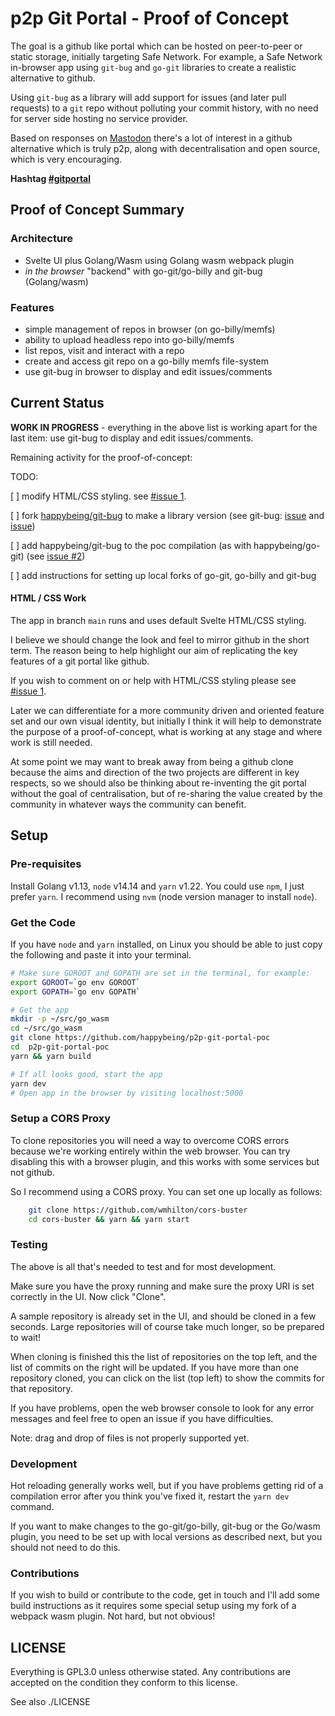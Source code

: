 # p2p Git Portal - Proof of Concept

The goal is a github like portal which can be hosted on peer-to-peer or static storage, initially targeting Safe Network. For example, a Safe Network in-browser app using `git-bug` and `go-git` libraries to create a realistic alternative to github.

Using `git-bug` as a library will add support for issues (and later pull requests) to a `git` repo without polluting your commit history, with no need for server side hosting no service provider.

Based on responses on [Mastodon](https://mastodon.technology/@happybeing) there's a lot of interest in a github alternative which is truly p2p, along with decentralisation and open source, which is very encouraging.

**Hashtag [#gitportal](https://mastodon.technology/web/timelines/tag/gitportal)**

## Proof of Concept Summary
### Architecture

- Svelte UI plus Golang/Wasm using Golang wasm webpack plugin
- *in the browser* "backend" with go-git/go-billy and git-bug (Golang/wasm)

### Features
- simple management of repos in browser (on go-billy/memfs)
- ability to upload headless repo into go-billy/memfs
- list repos, visit and interact with a repo
- create and access git repo on a go-billy memfs file-system
- use git-bug in browser to display and edit issues/comments

## Current Status

**WORK IN PROGRESS** - everything in the above list is working apart for the last item: use git-bug to display and edit issues/comments.

Remaining activity for the proof-of-concept:

TODO:

[ ] modify HTML/CSS styling. see [#issue 1](https://github.com/happybeing/p2p-git-portal-poc/issues/1).

[ ] fork [happybeing/git-bug](https://github.com/happybeing/git-bug) to make a library version (see git-bug: [issue](https://github.com/happybeing/git-bug/issues/1) and [issue](https://github.com/happybeing/git-bug/issues/2))

[ ] add happybeing/git-bug to the poc compilation (as with happybeing/go-git) (see [issue #2](https://github.com/happybeing/p2p-git-portal-poc/issues/2))

[ ] add instructions for setting up local forks of go-git, go-billy and git-bug

#### HTML / CSS Work
The app in branch `main` runs and uses default Svelte HTML/CSS styling.

I believe we should change the look and feel to mirror github in the short term. The reason being to help highlight our aim of replicating the key features of a git portal like github.

If you wish to comment on or help with HTML/CSS styling please see [#issue 1](https://github.com/happybeing/p2p-git-portal-poc/issues/1).

Later we can differentiate for a more community driven and oriented feature set and our own visual identity, but initially I think it will help to demonstrate the purpose of a proof-of-concept, what is working at any stage and where work is still needed.

At some point we may want to break away from being a github clone because the aims and direction of the two projects are different in key respects, so we should also be thinking about re-inventing the git portal without the goal of centralisation, but of re-sharing the value created by the community in whatever ways the community can benefit.

## Setup

### Pre-requisites
Install Golang v1.13, `node` v14.14 and `yarn` v1.22. You could use `npm`, I just prefer `yarn`. I recommend using `nvm` (node version manager to install `node`).

### Get the Code

If you have `node` and `yarn` installed, on Linux you should be able to just copy the following and paste it into your terminal.
``` bash
# Make sure GOROOT and GOPATH are set in the terminal, for example:
export GOROOT=`go env GOROOT`
export GOPATH=`go env GOPATH`

# Get the app
mkdir -p ~/src/go_wasm
cd ~/src/go_wasm
git clone https://github.com/happybeing/p2p-git-portal-poc
cd  p2p-git-portal-poc
yarn && yarn build

# If all looks good, start the app
yarn dev
# Open app in the browser by visiting localhost:5000
```

### Setup a CORS Proxy
To clone repositories you will need a way to overcome CORS errors because we're working entirely within the web browser. You can try disabling this with a browser plugin, and this works with some services but not github.

So I recommend using a CORS proxy. You can set one up locally as follows:
```bash
	git clone https://github.com/wmhilton/cors-buster
	cd cors-buster && yarn && yarn start
```

### Testing
The above is all that's needed to test and for most development.

Make sure you have the proxy running and make sure the proxy URI is set correctly in the UI. Now click "Clone". 

A sample repository is already set in the UI, and should be cloned in a few seconds. Large repositories will of course take much longer, so be prepared to wait!

When cloning is finished this the list of repositories on the top left, and the list of commits on the right will be updated. If you have more than one repository cloned, you can click on the list (top left) to show the commits for that repository.

If you have problems, open the web browser console to look for any error messages and feel free to open an issue if you have difficulties.

Note: drag and drop of files is not properly supported yet.

### Development
Hot reloading generally works well, but if you have problems getting rid of a compilation error after you think you've fixed it, restart the `yarn dev` command.

If you want to make changes to the go-git/go-billy, git-bug or the Go/wasm plugin, you need to be set up with local versions as described next, but you should not need to do this.

### Contributions
If you wish to build or contribute to the code, get in touch and I'll add some build instructions as it requires some special setup using my fork of a webpack wasm plugin. Not hard, but not obvious!

## LICENSE

Everything is GPL3.0 unless otherwise stated. Any contributions are accepted on the condition they conform to this license.

See also ./LICENSE